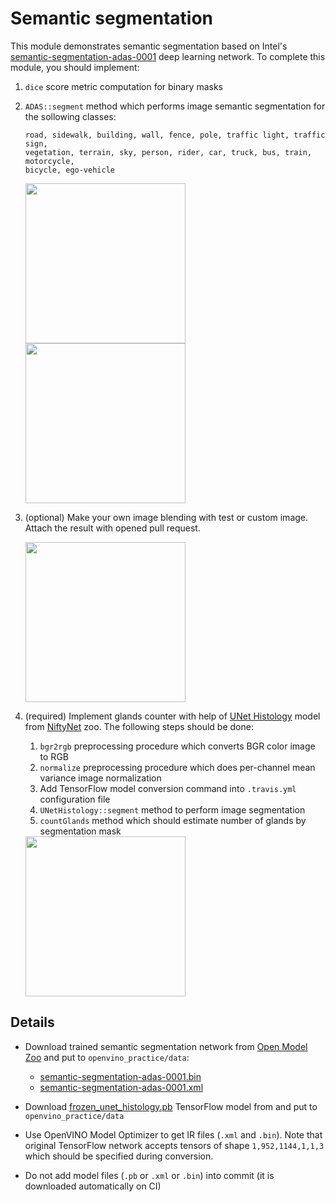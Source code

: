 # Semantic segmentation

This module demonstrates semantic segmentation based on Intel's [semantic-segmentation-adas-0001](https://github.com/opencv/open_model_zoo/blob/master/models/intel/semantic-segmentation-adas-0001/description/semantic-segmentation-adas-0001.md) deep learning network. To complete this module, you should implement:

1. `dice` score metric computation for binary masks
2. `ADAS::segment` method which performs image semantic segmentation for the sollowing classes:

    ```
    road, sidewalk, building, wall, fence, pole, traffic light, traffic sign,
    vegetation, terrain, sky, person, rider, car, truck, bus, train, motorcycle,
    bicycle, ego-vehicle
    ```

    <img src="../../data/car.jpg" width="256"> <img src="../../data/car_mask.png" width="256">

3. (optional) Make your own image blending with test or custom image. Attach the
result with opened pull request.

    <img src="../../data/aladdin.jpg" width="256">

4. (required) Implement glands counter with help of [UNet Histology](https://github.com/NifTK/NiftyNetModelZoo/tree/5-reorganising-with-lfs/unet_histology) model from [NiftyNet](https://github.com/NifTK/NiftyNet) zoo. The following steps should be done:

    1. `bgr2rgb` preprocessing procedure which converts BGR color image to RGB
    2. `normalize` preprocessing procedure which does per-channel mean variance image normalization
    3. Add TensorFlow model conversion command into `.travis.yml` configuration file
    4. `UNetHistology::segment` method to perform image segmentation
    5. `countGlands` method which should estimate number of glands by segmentation mask

    <img src="../../data/unet_histology_segm.jpg" width="256">

## Details

* Download trained semantic segmentation network from [Open Model Zoo](https://github.com/opencv/open_model_zoo) and put to `openvino_practice/data`:

    * [semantic-segmentation-adas-0001.bin](https://download.01.org/opencv/2020/openvinotoolkit/2020.3/open_model_zoo/models_bin/1/semantic-segmentation-adas-0001/FP32/semantic-segmentation-adas-0001.bin)
    * [semantic-segmentation-adas-0001.xml](https://download.01.org/opencv/2020/openvinotoolkit/2020.3/open_model_zoo/models_bin/1/semantic-segmentation-adas-0001/FP32/semantic-segmentation-adas-0001.xml)

* Download [frozen_unet_histology.pb](https://mega.nz/#!RAFU1I4T!xjuol1lZ9t_hA67AxgAxp8w1JIb5FXm53617UXR0NO8) TensorFlow model from and put to `openvino_practice/data`

* Use OpenVINO Model Optimizer to get IR files (`.xml` and `.bin`). Note that
original TensorFlow network accepts tensors of shape `1,952,1144,1,1,3` which
should be specified during conversion.

* Do not add model files (`.pb` or `.xml` or `.bin`) into commit (it is downloaded automatically on CI)
